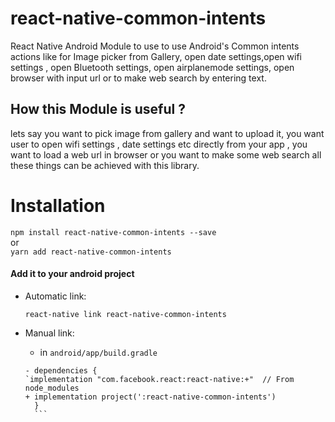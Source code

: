 # react-native-common-intents
React Native Android Module to use to use Android's Common intents actions like for Image picker from Gallery, open date settings,open wifi settings , open Bluetooth settings, open airplanemode settings, open browser with input url or to make web search by entering text.


## How this Module is useful ?
lets say you want to pick image from gallery and want to upload it, you want user to open wifi settings , date settings etc directly from your app , you want to load a web url in browser or you want to make some web search all these things can be achieved with this library.

# Installation
 `npm install react-native-common-intents --save`  
       or  
  `yarn add react-native-common-intents`
    
#### Add it to your android project

- Automatic link:  

    `react-native link react-native-common-intents`  
   
- Manual link:

     - in `android/app/build.gradle` 
     ```
     - dependencies {  
   `implementation "com.facebook.react:react-native:+"  // From node_modules  
  + implementation project(':react-native-common-intents')  
       }
       ```
    
     
 
